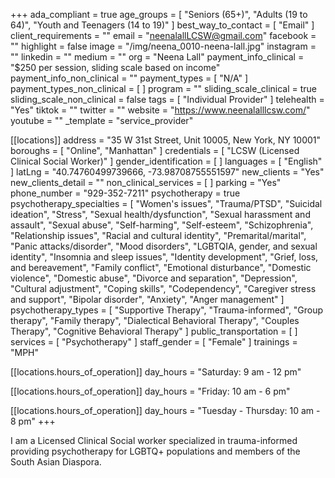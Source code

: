 +++
ada_compliant = true
age_groups = [
  "Seniors (65+)",
  "Adults (19 to 64)",
  "Youth and Teenagers (14 to 19)"
]
best_way_to_contact = [ "Email" ]
client_requirements = ""
email = "neenalallLCSW@gmail.com"
facebook = ""
highlight = false
image = "/img/neena_0010-neena-lall.jpg"
instagram = ""
linkedin = ""
medium = ""
org = "Neena Lall"
payment_info_clinical = "$250 per session, sliding scale based on income"
payment_info_non_clinical = ""
payment_types = [ "N/A" ]
payment_types_non_clinical = [ ]
program = ""
sliding_scale_clinical = true
sliding_scale_non_clinical = false
tags = [ "Individual Provider" ]
telehealth = "Yes"
tiktok = ""
twitter = ""
website = "https://www.neenalalllcsw.com/"
youtube = ""
_template = "service_provider"

[[locations]]
address = "35 W 31st Street, Unit 10005, New York, NY 10001"
boroughs = [ "Online", "Manhattan" ]
credentials = [ "LCSW (Licensed Clinical Social Worker)" ]
gender_identification = [ ]
languages = [ "English" ]
latLng = "40.74760499739666, -73.98708755551597"
new_clients = "Yes"
new_clients_detail = ""
non_clinical_services = [ ]
parking = "Yes"
phone_number = "929-352-7211"
psychotherapy = true
psychotherapy_specialties = [
  "Women's issues",
  "Trauma/PTSD",
  "Suicidal ideation",
  "Stress",
  "Sexual health/dysfunction",
  "Sexual harassment and assault",
  "Sexual abuse",
  "Self-harming",
  "Self-esteem",
  "Schizophrenia",
  "Relationship issues",
  "Racial and cultural identity",
  "Premarital/marital",
  "Panic attacks/disorder",
  "Mood disorders",
  "LGBTQIA, gender, and sexual identity",
  "Insomnia and sleep issues",
  "Identity development",
  "Grief, loss, and bereavement",
  "Family conflict",
  "Emotional disturbance",
  "Domestic violence",
  "Domestic abuse",
  "Divorce and separation",
  "Depression",
  "Cultural adjustment",
  "Coping skills",
  "Codependency",
  "Caregiver stress and support",
  "Bipolar disorder",
  "Anxiety",
  "Anger management"
]
psychotherapy_types = [
  "Supportive Therapy",
  "Trauma-informed",
  "Group therapy",
  "Family therapy",
  "Dialectical Behavioral Therapy",
  "Couples Therapy",
  "Cognitive Behavioral Therapy"
]
public_transportation = [ ]
services = [ "Psychotherapy" ]
staff_gender = [ "Female" ]
trainings = "MPH"

  [[locations.hours_of_operation]]
  day_hours = "Saturday: 9 am - 12 pm"

  [[locations.hours_of_operation]]
  day_hours = "Friday: 10 am - 6 pm"

  [[locations.hours_of_operation]]
  day_hours = "Tuesday - Thursday: 10 am - 8 pm"
+++

I am a Licensed Clinical Social worker specialized in trauma-informed providing psychotherapy for LGBTQ+ populations and members of the South Asian Diaspora.
